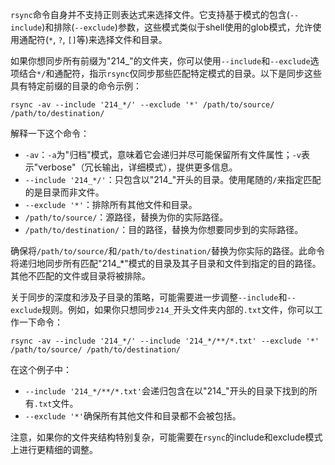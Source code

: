 `rsync`命令自身并不支持正则表达式来选择文件。它支持基于模式的包含(`--include`)和排除(`--exclude`)参数，这些模式类似于shell使用的glob模式，允许使用通配符(`*`, `?`, `[]`等)来选择文件和目录。

如果你想同步所有前缀为"214_"的文件夹，你可以使用`--include`和`--exclude`选项结合`*/`和通配符，指示`rsync`仅同步那些匹配特定模式的目录。以下是同步这些具有特定前缀的目录的命令示例：

```shell
rsync -av --include '214_*/' --exclude '*' /path/to/source/ /path/to/destination/
```

解释一下这个命令：

- `-av`：`-a`为"归档"模式，意味着它会递归并尽可能保留所有文件属性；`-v`表示"verbose"（冗长输出，详细模式），提供更多信息。
- `--include '214_*/'`：只包含以"214_"开头的目录。使用尾随的`/`来指定匹配的是目录而非文件。
- `--exclude '*'`：排除所有其他文件和目录。
- `/path/to/source/`：源路径，替换为你的实际路径。
- `/path/to/destination/`：目的路径，替换为你想要同步到的实际路径。

确保将`/path/to/source/`和`/path/to/destination/`替换为你实际的路径。此命令将递归地同步所有匹配"214_*"模式的目录及其子目录和文件到指定的目的路径。其他不匹配的文件或目录将被排除。

关于同步的深度和涉及子目录的策略，可能需要进一步调整`--include`和`--exclude`规则。例如，如果你只想同步`214_`开头文件夹内部的`.txt`文件，你可以工作一下命令：

```shell
rsync -av --include '214_*/' --include '214_*/**/*.txt' --exclude '*' /path/to/source/ /path/to/destination/
```

在这个例子中：

- `--include '214_*/**/*.txt'`会递归包含在以"214_"开头的目录下找到的所有`.txt`文件。
- `--exclude '*'`确保所有其他文件和目录都不会被包括。

注意，如果你的文件夹结构特别复杂，可能需要在`rsync`的include和exclude模式上进行更精细的调整。
